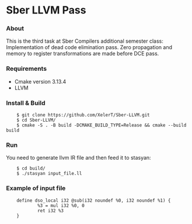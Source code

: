 # Sber LLVM Pass

### About

This is the third task at Sber Compilers additional semester class: Implementation of dead code elimination pass. Zero propagation and memory to register transformations are made before DCE pass.


### Requirements

- Cmake version  3.13.4
- LLVM

### Install & Build
        $ git clone https://github.com/XelerT/Sber-LLVM.git
        $ cd Sber-LLVM/
        $ cmake -S . -B build -DCMAKE_BUILD_TYPE=Release && cmake --build build

### Run

You need to generate llvm IR file and then feed it to stasyan:

        $ cd build/
        $ ./stasyan input_file.ll

### Example of input file

        define dso_local i32 @sub(i32 noundef %0, i32 noundef %1) { 
                %3 = mul i32 %0, 0
                ret i32 %3
        }
